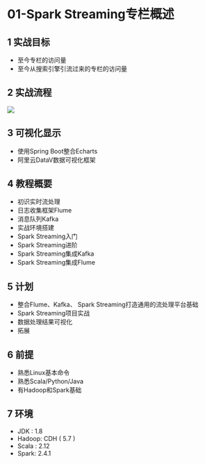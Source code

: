 # 01-Spark Streaming专栏概述

## 1  实战目标

- 至今专栏的访问量
- 至今从搜索引擎引流过来的专栏的访问量

## 2 实战流程

![](https://codeselect.oss-cn-shanghai.aliyuncs.com/image-20240325162624421.png)

## 3 可视化显示

- 使用Spring Boot整合Echarts
- 阿里云DataV数据可视化框架

## 4 教程概要

- 初识实时流处理
- 日志收集框架Flume
- 消息队列Kafka
- 实战环境搭建
- Spark Streaming入门
- Spark Streaming进阶
- Spark Streaming集成Kafka
- Spark Streaming集成Flume

## 5 计划

- 整合Flume、Kafka、 Spark Streaming打造通用的流处理平台基础
- Spark Streaming项目实战
- 数据处理结果可视化
- 拓展

## 6 前提

- 熟悉Linux基本命令
- 熟悉Scala/Python/Java
- 有Hadoop和Spark基础

## 7 环境

- JDK : 1.8
- Hadoop: CDH ( 5.7 )
- Scala : 2.12
- Spark: 2.4.1